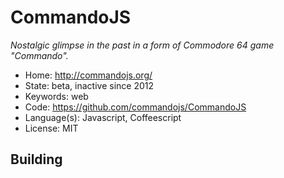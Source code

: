 # CommandoJS

_Nostalgic glimpse in the past in a form of Commodore 64 game "Commando"._

- Home: http://commandojs.org/
- State: beta, inactive since 2012
- Keywords: web
- Code: https://github.com/commandojs/CommandoJS
- Language(s): Javascript, Coffeescript
- License: MIT

## Building

